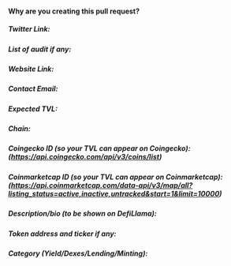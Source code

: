 #### Why are you creating this pull request?


##### Twitter Link:


##### List of audit if any:


##### Website Link:


##### Contact Email:


##### Expected TVL:


##### Chain:


##### Coingecko ID (so your TVL can appear on Coingecko): (https://api.coingecko.com/api/v3/coins/list)


##### Coinmarketcap ID (so your TVL can appear on Coinmarketcap): (https://api.coinmarketcap.com/data-api/v3/map/all?listing_status=active,inactive,untracked&start=1&limit=10000)


##### Description/bio (to be shown on DefiLlama):


##### Token address and ticker if any:


##### Category (Yield/Dexes/Lending/Minting):
